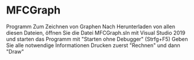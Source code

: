 # MFCGraph
Programm Zum Zeichnen von Graphen
Nach Herunterladen von allen diesen Dateien, öffnen Sie die Datei MFCGraph.sln mit Visual Studio 2019 und starten das Programm mit "Starten ohne Debugger" (Strfg+F5)
Geben Sie alle notwendige Informationen 
Drucken zuerst "Rechnen"
und dann "Draw"
